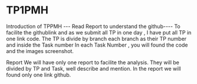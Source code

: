 # TP1PMH
Introduction of TPPMH
--- Read Report to understand the github----
To facilite the githublink and as we submit all TP in one day , I have put all TP in one link code.
The TP is divide by branch each branch as their TP number and inside the Task number
In each Task Number , you will found the code and the images screenshot.

Report 
We will have only  one report to facilite the analysis.
They will be divided by TP and Task, well describe and mention. In the report we will found only one link github.
